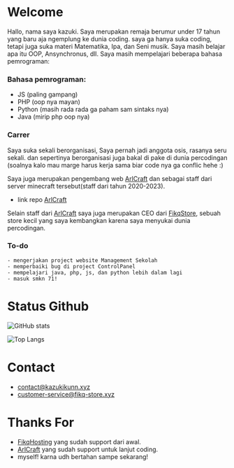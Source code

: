 # Welcome

Hallo, nama saya kazuki. Saya merupakan remaja berumur under 17 tahun yang baru aja ngemplung ke dunia coding. saya ga hanya suka coding, tetapi juga suka materi Matematika, Ipa, dan Seni musik. Saya masih belajar apa itu OOP, Ansynchronus, dll. Saya masih mempelajari beberapa bahasa pemrograman:

### Bahasa pemrograman:

* JS (paling gampang)
* PHP (oop nya mayan)
* Python (masih rada rada ga paham sam sintaks nya)
* Java (mirip php oop nya)

### Carrer

Saya suka sekali berorganisasi, Saya pernah jadi anggota osis, rasanya seru sekali. dan sepertinya berorganisasi juga bakal di pake di dunia percodingan (soalnya kalo mau marge harus kerja sama biar code nya ga conflic hehe :)

Saya juga merupakan pengembang web [ArlCraft](https://arlcraft.net) dan sebagai staff dari server minecraft tersebut(staff dari tahun 2020-2023).

* link repo [ArlCraft](https://github.com/itzkazuki/Arlcraft)

Selain staff dari [ArlCraft](https://arlcraft.net) saya juga merupakan CEO dari [FikqStore](https://fikq-store.xyz), sebuah store kecil yang saya kembangkan karena saya menyukai dunia percodingan.


### To-do

```
- mengerjakan project website Management Sekolah
- memperbaiki bug di project ControlPanel
- mempelajari java, php, js, dan python lebih dalam lagi
- masuk smkn 71!
```

# Status Github
![GitHub stats](https://github-readme-stats.vercel.app/api?username=ItzKazuki&include_all_commits=true&show_icons=true)

![Top Langs](https://github-readme-stats.vercel.app/api/top-langs/?username=ItzKazuki&layout=compact)

# Contact
* contact@kazukikunn.xyz
* customer-service@fikq-store.xyz


# Thanks For
* [FikqHosting](https://fikq-store.xyz) yang sudah support dari awal.
* [ArlCraft](https://arlcraft.net) yang sudah support untuk lanjut coding.
* myself! karna udh bertahan sampe sekarang!
